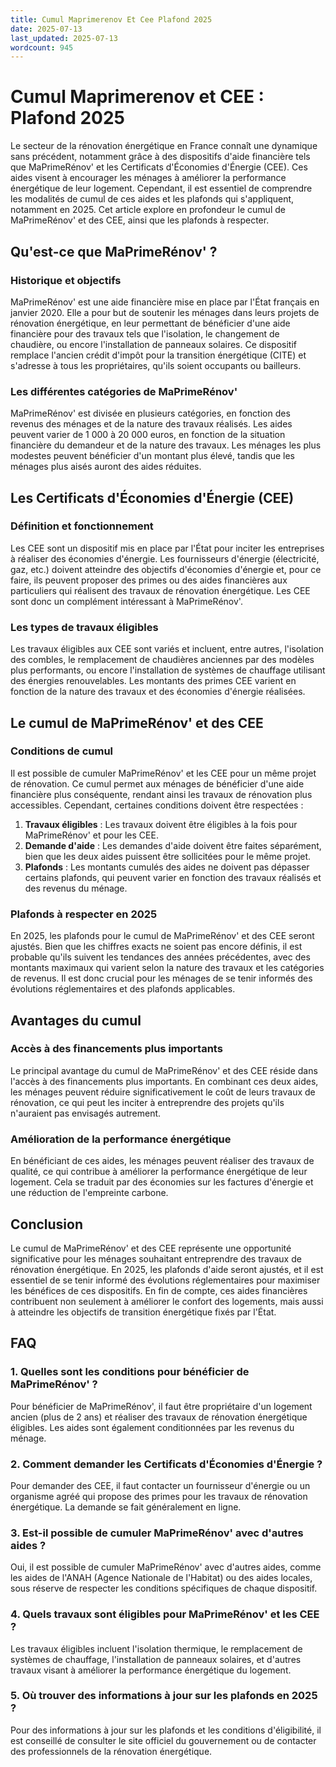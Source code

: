 ```yaml
---
title: Cumul Maprimerenov Et Cee Plafond 2025
date: 2025-07-13
last_updated: 2025-07-13
wordcount: 945
---
```


# Cumul Maprimerenov et CEE : Plafond 2025

Le secteur de la rénovation énergétique en France connaît une dynamique sans précédent, notamment grâce à des dispositifs d'aide financière tels que MaPrimeRénov' et les Certificats d'Économies d'Énergie (CEE). Ces aides visent à encourager les ménages à améliorer la performance énergétique de leur logement. Cependant, il est essentiel de comprendre les modalités de cumul de ces aides et les plafonds qui s'appliquent, notamment en 2025. Cet article explore en profondeur le cumul de MaPrimeRénov' et des CEE, ainsi que les plafonds à respecter.

## Qu'est-ce que MaPrimeRénov' ?

### Historique et objectifs

MaPrimeRénov' est une aide financière mise en place par l'État français en janvier 2020. Elle a pour but de soutenir les ménages dans leurs projets de rénovation énergétique, en leur permettant de bénéficier d'une aide financière pour des travaux tels que l'isolation, le changement de chaudière, ou encore l'installation de panneaux solaires. Ce dispositif remplace l'ancien crédit d'impôt pour la transition énergétique (CITE) et s'adresse à tous les propriétaires, qu'ils soient occupants ou bailleurs.

### Les différentes catégories de MaPrimeRénov'

MaPrimeRénov' est divisée en plusieurs catégories, en fonction des revenus des ménages et de la nature des travaux réalisés. Les aides peuvent varier de 1 000 à 20 000 euros, en fonction de la situation financière du demandeur et de la nature des travaux. Les ménages les plus modestes peuvent bénéficier d'un montant plus élevé, tandis que les ménages plus aisés auront des aides réduites.

## Les Certificats d'Économies d'Énergie (CEE)

### Définition et fonctionnement

Les CEE sont un dispositif mis en place par l'État pour inciter les entreprises à réaliser des économies d'énergie. Les fournisseurs d'énergie (électricité, gaz, etc.) doivent atteindre des objectifs d'économies d'énergie et, pour ce faire, ils peuvent proposer des primes ou des aides financières aux particuliers qui réalisent des travaux de rénovation énergétique. Les CEE sont donc un complément intéressant à MaPrimeRénov'.

### Les types de travaux éligibles

Les travaux éligibles aux CEE sont variés et incluent, entre autres, l'isolation des combles, le remplacement de chaudières anciennes par des modèles plus performants, ou encore l'installation de systèmes de chauffage utilisant des énergies renouvelables. Les montants des primes CEE varient en fonction de la nature des travaux et des économies d'énergie réalisées.

## Le cumul de MaPrimeRénov' et des CEE

### Conditions de cumul

Il est possible de cumuler MaPrimeRénov' et les CEE pour un même projet de rénovation. Ce cumul permet aux ménages de bénéficier d'une aide financière plus conséquente, rendant ainsi les travaux de rénovation plus accessibles. Cependant, certaines conditions doivent être respectées :

1. **Travaux éligibles** : Les travaux doivent être éligibles à la fois pour MaPrimeRénov' et pour les CEE.
2. **Demande d'aide** : Les demandes d'aide doivent être faites séparément, bien que les deux aides puissent être sollicitées pour le même projet.
3. **Plafonds** : Les montants cumulés des aides ne doivent pas dépasser certains plafonds, qui peuvent varier en fonction des travaux réalisés et des revenus du ménage.

### Plafonds à respecter en 2025

En 2025, les plafonds pour le cumul de MaPrimeRénov' et des CEE seront ajustés. Bien que les chiffres exacts ne soient pas encore définis, il est probable qu'ils suivent les tendances des années précédentes, avec des montants maximaux qui varient selon la nature des travaux et les catégories de revenus. Il est donc crucial pour les ménages de se tenir informés des évolutions réglementaires et des plafonds applicables.

## Avantages du cumul

### Accès à des financements plus importants

Le principal avantage du cumul de MaPrimeRénov' et des CEE réside dans l'accès à des financements plus importants. En combinant ces deux aides, les ménages peuvent réduire significativement le coût de leurs travaux de rénovation, ce qui peut les inciter à entreprendre des projets qu'ils n'auraient pas envisagés autrement.

### Amélioration de la performance énergétique

En bénéficiant de ces aides, les ménages peuvent réaliser des travaux de qualité, ce qui contribue à améliorer la performance énergétique de leur logement. Cela se traduit par des économies sur les factures d'énergie et une réduction de l'empreinte carbone.

## Conclusion

Le cumul de MaPrimeRénov' et des CEE représente une opportunité significative pour les ménages souhaitant entreprendre des travaux de rénovation énergétique. En 2025, les plafonds d'aide seront ajustés, et il est essentiel de se tenir informé des évolutions réglementaires pour maximiser les bénéfices de ces dispositifs. En fin de compte, ces aides financières contribuent non seulement à améliorer le confort des logements, mais aussi à atteindre les objectifs de transition énergétique fixés par l'État.

## FAQ

### 1. Quelles sont les conditions pour bénéficier de MaPrimeRénov' ?

Pour bénéficier de MaPrimeRénov', il faut être propriétaire d'un logement ancien (plus de 2 ans) et réaliser des travaux de rénovation énergétique éligibles. Les aides sont également conditionnées par les revenus du ménage.

### 2. Comment demander les Certificats d'Économies d'Énergie ?

Pour demander des CEE, il faut contacter un fournisseur d'énergie ou un organisme agréé qui propose des primes pour les travaux de rénovation énergétique. La demande se fait généralement en ligne.

### 3. Est-il possible de cumuler MaPrimeRénov' avec d'autres aides ?

Oui, il est possible de cumuler MaPrimeRénov' avec d'autres aides, comme les aides de l'ANAH (Agence Nationale de l'Habitat) ou des aides locales, sous réserve de respecter les conditions spécifiques de chaque dispositif.

### 4. Quels travaux sont éligibles pour MaPrimeRénov' et les CEE ?

Les travaux éligibles incluent l'isolation thermique, le remplacement de systèmes de chauffage, l'installation de panneaux solaires, et d'autres travaux visant à améliorer la performance énergétique du logement.

### 5. Où trouver des informations à jour sur les plafonds en 2025 ?

Pour des informations à jour sur les plafonds et les conditions d'éligibilité, il est conseillé de consulter le site officiel du gouvernement ou de contacter des professionnels de la rénovation énergétique.